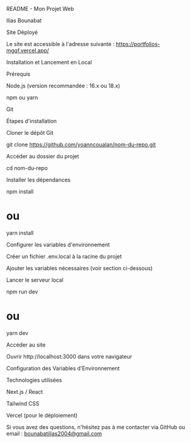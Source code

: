 README - Mon Projet Web

Ilias Bounabat

Site Déployé

Le site est accessible à l'adresse suivante :  https://portfolios-mgqf.vercel.app/

Installation et Lancement en Local

Prérequis

Node.js (version recommandée : 16.x ou 18.x)

npm ou yarn

Git

Étapes d'installation

Cloner le dépôt Git

git clone https://github.com/yoanncoualan/nom-du-repo.git

Accéder au dossier du projet

cd nom-du-repo

Installer les dépendances

npm install
# ou
yarn install

Configurer les variables d'environnement

Créer un fichier .env.local à la racine du projet

Ajouter les variables nécessaires (voir section ci-dessous)

Lancer le serveur local

npm run dev
# ou
yarn dev

Accéder au site

Ouvrir http://localhost:3000 dans votre navigateur

Configuration des Variables d'Environnement



Technologies utilisées

Next.js / React

Tailwind CSS

Vercel (pour le déploiement)




Si vous avez des questions, n'hésitez pas à me contacter via GitHub ou email : bounabatilias2004@gmail.com
